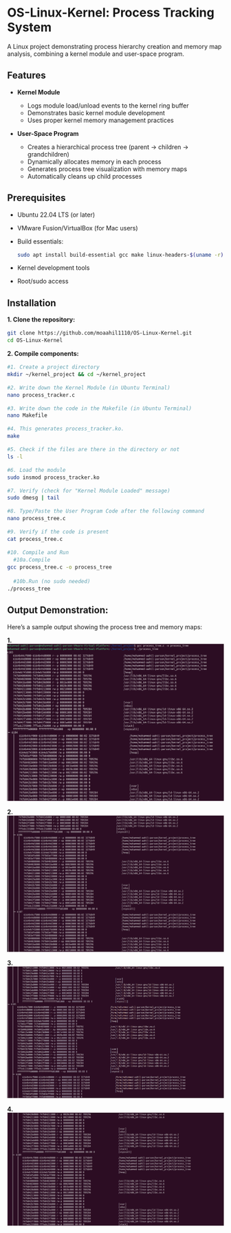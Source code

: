 # OS-Linux-Kernel: Process Tracking System

A Linux project demonstrating process hierarchy creation and memory map analysis, combining a kernel module and user-space program.

## Features

- **Kernel Module**
  - Logs module load/unload events to the kernel ring buffer
  - Demonstrates basic kernel module development
  - Uses proper kernel memory management practices

- **User-Space Program**
  - Creates a hierarchical process tree (parent → children → grandchildren)
  - Dynamically allocates memory in each process
  - Generates process tree visualization with memory maps
  - Automatically cleans up child processes

## Prerequisites

- Ubuntu 22.04 LTS (or later)
- VMware Fusion/VirtualBox (for Mac users)
- Build essentials:
  ```bash
  sudo apt install build-essential gcc make linux-headers-$(uname -r)
  ```

- Kernel development tools
- Root/sudo access

## Installation
**1. Clone the repository:**
```bash
git clone https://github.com/moaahil1110/OS-Linux-Kernel.git
cd OS-Linux-Kernel
```
**2. Compile components:**
```bash
#1. Create a project directory
mkdir ~/kernel_project && cd ~/kernel_project
```

```bash
#2. Write down the Kernel Module (in Ubuntu Terminal)
nano process_tracker.c
```

```bash
#3. Write down the code in the Makefile (in Ubuntu Terminal)
nano Makefile
```

```bash
#4. This generates process_tracker.ko.
make
```

```bash
#5. Check if the files are there in the directory or not
ls -l
```

```bash
#6. Load the module
sudo insmod process_tracker.ko
```

```bash
#7. Verify (check for "Kernel Module Loaded" message)
sudo dmesg | tail
```

```bash
#8. Type/Paste the User Program Code after the following command
nano process_tree.c
```

```bash
#9. Verify if the code is present
cat process_tree.c
```
```bash
#10. Compile and Run
  #10a.Compile
gcc process_tree.c -o process_tree

  #10b.Run (no sudo needed)
./process_tree
```
## Output Demonstration:

Here’s a sample output showing the process tree and memory maps:

**1.**
![Process Tree Output](./1-OS.png)

**2.**
![Process Tree Output](./2-OS.png)

**3.**
![Process Tree Output](./3-OS.png)

**4.**
![Process Tree Output](./4-OS.png)

